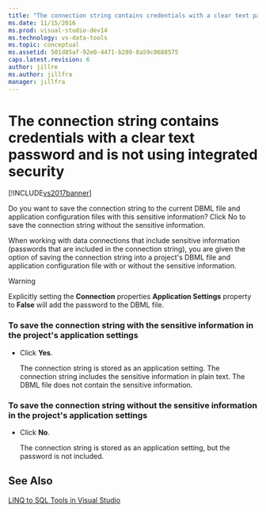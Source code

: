```yaml
---
title: "The connection string contains credentials with a clear text password and is not using integrated security | Microsoft Docs"
ms.date: 11/15/2016
ms.prod: visual-studio-dev14
ms.technology: vs-data-tools
ms.topic: conceptual
ms.assetid: 501d85af-92e0-4471-b280-8a59c0688575
caps.latest.revision: 6
author: jillre
ms.author: jillfra
manager: jillfra
---
```

# The connection string contains credentials with a clear text password and is not using integrated security
[!INCLUDE[vs2017banner](../includes/vs2017banner.md)]

Do you want to save the connection string to the current DBML file and application configuration files with this sensitive information?  Click No to save the connection string without the sensitive information.

 When working with data connections that include sensitive information (passwords that are included in the connection string), you are given the option of saving the connection string into a project's DBML file and application configuration file with or without the sensitive information.

> [!WARNING]
> Explicitly setting the **Connection** properties **Application Settings** property to **False** will add the password to the DBML file.

### To save the connection string with the sensitive information in the project's application settings

- Click **Yes**.

     The connection string is stored as an application setting. The connection string includes the sensitive information in plain text. The DBML file does not contain the sensitive information.

### To save the connection string without the sensitive information in the project's application settings

- Click **No**.

     The connection string is stored as an application setting, but the password is not included.

## See Also
 [LINQ to SQL Tools in Visual Studio](../data-tools/linq-to-sql-tools-in-visual-studio2.md)
